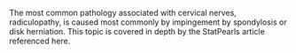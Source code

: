 The most common pathology associated with cervical nerves, radiculopathy, is caused most commonly by impingement by spondylosis or disk herniation. This topic is covered in depth by the StatPearls article referenced here.